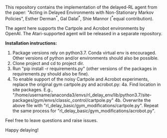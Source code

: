 This repository contains the implementation of the delayed-RL agent from the paper:
"Acting in Delayed Environments with Non-Stationary Markov Policies", Esther Derman<sup>\*</sup>, Gal Dalal<sup>\*</sup>, Shie Mannor (<sup>*</sup>equal contribution). 

The agent here supports the Cartpole and Acrobot environments by OpenAI. The Atari-supported agent will be released in a separate repository.

**Installation instructions:**
1. Package versions rely on python3.7. Conda virtual env is encouraged. Other versions of python and/or environments should also be possible.
2. Clone project and cd to project dir.
3. Run "pip install -r requirements.py" (other versions of the packages in requirements.py should also be fine).
4. To enable support of the noisy Cartpole and Acrobot experiments, replace the original gym cartpole.py and acrobot.py:
  4a. Find location in site packages. E.g., "/home/username/anaconda3/envs/rl_delay_env/lib/python3.7/site-packages/gym/envs/classic_control/cartpole.py"
  4b. Overwrite the above file with "rl_delay_basic/gym_modifications/cartpole.py". Repeat the same process for "rl_delay_basic/gym_modifications/acrobot.py".
  
  
Feel free to leave questions and raise issues. 

Happy delaying!

